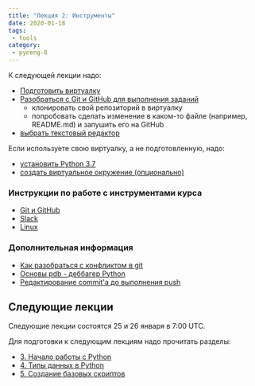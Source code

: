 ```yaml
---
title: "Лекция 2: Инструменты"
date: 2020-01-18
tags:
 - tools
category:
 - pyneng-8
---
```



К следующей лекции надо:

* [Подготовить виртуалку](https://pyneng.github.io/docs/course-vm/)
* [Разобраться с Git и GitHub для выполнения заданий](https://pyneng.github.io/docs/git-github-course/)
  * клонировать свой репозиторий в виртуалку
  * попробовать сделать изменение в каком-то файле (например, README.md) и запушить его на GitHub
* [выбрать текстовый редактор](https://pyneng.readthedocs.io/ru/latest/book/01_intro/os_and_editor.html)


Если используете свою виртуалку, а не подготовленную, надо:

* [установить Python 3.7](https://pyneng.github.io/docs/python-3-7/)
* [создать виртуальное окружение (опционально)](https://pyneng.github.io/docs/venv/)


### Инструкции по работе с инструментами курса

* [Git и GitHub](https://pyneng.github.io/docs/git-github-course/)
* [Slack](https://pyneng.github.io/docs/slack/)
* [Linux](https://pyneng.github.io/docs/linux/)


### Дополнительная информация

* [Как разобраться с конфликтом в git](https://pyneng.github.io/docs/git-conflict/)
* [Основы pdb - деббагер Python](https://natenka.github.io/pyneng/pdb-basics/)
* [Редактирование commit'а до выполнения push](https://pyneng.github.io/docs/git-edit-commit)


## Следующие лекции

Следующие лекции состоятся 25 и 26 января в 7:00 UTC.

Для подготовки к следующим лекциям надо прочитать разделы:

* [3. Начало работы с Python](https://pyneng.readthedocs.io/ru/latest/book/03_start/index.html)
* [4. Типы данных в Python](https://pyneng.readthedocs.io/ru/latest/book/04_data_structures/index.html)
* [5. Создание базовых скриптов](https://pyneng.readthedocs.io/ru/latest/book/05_basic_scripts/index.html)

